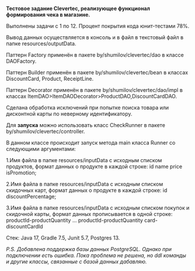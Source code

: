 **Тестовое задание Clevertec, 
реализующее функционал формирования чека в магазине.**

Выполнены задачи с 1 по 12. Процент покрытия кода юнит-тестами 78%.

Вывод данных осуществляется в консоль и в файл 
в текстовый файл в папке resources/outputData.

Паттерн Factory применён в пакете by/shumilov/clevertec/dao 
в классе DAOFactory.

Паттерн Builder применён в пакете by/shumilov/clevertec/bean
в классах DiscountCard, Product, ReceiptLine.

Паттерн Decorator применён в пакете by/shumilov/clevertec/dao/impl
в классах ItemDAO>ItemDAODecorator>ProductDAO,DiscountCardDAO.

Сделана обработка исключений при попытке поиска товара 
или дисконтной карты по неверному идентификатору.


Для **запуска** можно использовать класс CheckRunner в пакете by/shumilov/clevertec/controller.

В данном классе происходит запуск метода main класса Runner со следующими аргументами:

1.Имя файла в папке resources/inputData с исходным списком продуктов,
формат данных о продукте в каждой строке: id name price isPromotion;

2.Имя файла в папке resources/inputData с исходным списком скидочных карт,
формат данных о продукте в каждой строке: id discountPercentage;

3.Имя файла в папке resources/inputData с исходным списком покупок и скидочной карты,
формат данных прописывается в одной строке: 
productId-productQuantity ... productId-productQuantity card-discountCardId

Стек: Java 17, Gradle 7.5, Junit 5.7, Postgres 13.

_P.S. Добавлена поддержка базы данных PostgreSQL. Однако при подключении есть ошибка.
Пока проблема не решена, но ddl команды и другие классы, связанные с базой данных дабавляю._